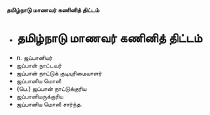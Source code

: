 **தமிழ்நாடு மாணவர் கணினித் திட்டம்**
- # தமிழ்நாடு மாணவர் கணினித் திட்டம்
- n. ஜப்பானியர்
- ஜப்பான் நாட்டவர்
- ஜப்பான் நாட்டுக் குடியுரிமையாளர்
- ஜப்பானிய மொஸீ
- (பெ.) ஜப்பான் நாட்டுக்குரிய
- ஜப்பானியருக்குரிய
- ஜப்பானிய மொஸீ சார்ந்த.

